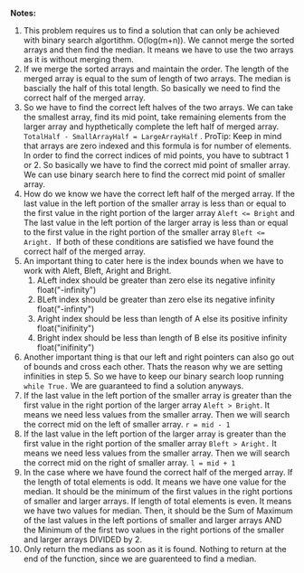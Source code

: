**Notes:**

1. This problem requires us to find a solution that can only be achieved with binary search algortithm. O(log(m+n)). We cannot merge the sorted arrays and then find the median. It means we have to use the two arrays as it is without merging them.
2. If we merge the sorted arrays and maintain the order. The length of the merged array is equal to the sum of length of two arrays. The median is bascially the half of this total length. So basically we need to find the correct half of the merged array.
3. So we have to find the correct left halves of the two arrays. We can take the smallest array, find its mid point, take remaining elements from the larger array and hypthetically complete the left half of merged array. `TotalHalf - SmallArrayHalf = LargeArrayHalf` . ProTip: Keep in mind that arrays are zero indexed and this formula is for number of elements. In order to find the correct indices of mid points, you have to subtract 1 or 2. So basically we have to find the correct mid point of smaller array. We can use binary search here to find the correct mid point of smaller array.
4. How do we know we have the correct left half of the merged array. If the last value in the left portion of the smaller array is less than or equal to the first value in the right portion of the larger array `Aleft <= Bright` and The last value in the left portion of the larger array is less than or equal to the first value in the right portion of the smaller array `Bleft <= Aright. `If both of these conditions are satisfied we have found the correct half of the merged array.
5. An important thing to cater here is the index bounds when we have to work with Aleft, Bleft, Aright and Bright.
   1. ALeft index should be greater than zero else its negative infinity float("-infinity")
   2. BLeft index should be greater than zero else its negative infinity float("-infinty")
   3. Aright index should be less than length of A else its positive infinity float("inifinity")
   4. Bright index should be less than length of B else its positive infinity float("inifinity")
6. Another important thing is that our left and right pointers can also go out of bounds and cross each other. Thats the reason why we are setting infinities in step 5. So we have to keep our binary search loop running `while True.` We are guaranteed to find a solution anyways.
7. If the last value in the left portion of the smaller array is greater than the first value in the right portion of the larger array `Aleft > Bright`. It means we need less values from the smaller array. Then we will search the correct mid on the left of smaller array. `r = mid - 1`
8. If the last value in the left portion of the larger array is greater than the first value in the right portion of the smaller array `Bleft > Aright.` It means we need less values from the smaller array. Then we will search the correct mid on the right of smaller array. `l = mid + 1`
9. In the case where we have found the correct half of the merged array. If the length of total elements is odd. It means we have one value for the median. It should be the minimum of the first values in the right portions of smaller and larger arrays. If length of total elements is even. It means we have two values for median. Then, it should be the Sum of Maximum of the last values in the left portions of smaller and larger arrays AND the Minimum of the first two values in the right portions of the smaller and larger arrays DIVIDED by 2.
10. Only return the medians as soon as it is found. Nothing to return at the end of the function, since we are guarenteed to find a median.
